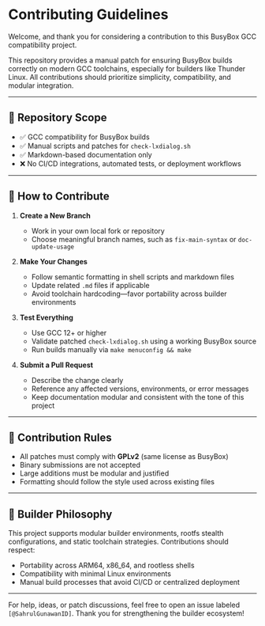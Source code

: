 # Contributing Guidelines

Welcome, and thank you for considering a contribution to this BusyBox GCC compatibility project.

This repository provides a manual patch for ensuring BusyBox builds correctly on modern GCC toolchains, especially for builders like Thunder Linux. All contributions should prioritize simplicity, compatibility, and modular integration.

---

## 📁 Repository Scope

- ✅ GCC compatibility for BusyBox builds
- ✅ Manual scripts and patches for `check-lxdialog.sh`
- ✅ Markdown-based documentation only
- ❌ No CI/CD integrations, automated tests, or deployment workflows

---

## 🔧 How to Contribute

1. **Create a New Branch**
   - Work in your own local fork or repository
   - Choose meaningful branch names, such as `fix-main-syntax` or `doc-update-usage`

2. **Make Your Changes**
   - Follow semantic formatting in shell scripts and markdown files
   - Update related `.md` files if applicable
   - Avoid toolchain hardcoding—favor portability across builder environments

3. **Test Everything**
   - Use GCC 12+ or higher
   - Validate patched `check-lxdialog.sh` using a working BusyBox source
   - Run builds manually via `make menuconfig && make`

4. **Submit a Pull Request**
   - Describe the change clearly
   - Reference any affected versions, environments, or error messages
   - Keep documentation modular and consistent with the tone of this project

---

## 📜 Contribution Rules

- All patches must comply with **GPLv2** (same license as BusyBox)
- Binary submissions are not accepted
- Large additions must be modular and justified
- Formatting should follow the style used across existing files

---

## 🧙 Builder Philosophy

This project supports modular builder environments, rootfs stealth configurations, and static toolchain strategies. Contributions should respect:

- Portability across ARM64, x86_64, and rootless shells
- Compatibility with minimal Linux environments
- Manual build processes that avoid CI/CD or centralized deployment

---

For help, ideas, or patch discussions, feel free to open an issue labeled `[@SahrulGunawanID]`. Thank you for strengthening the builder ecosystem!
